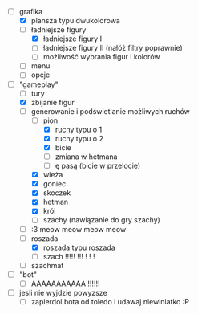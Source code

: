 * [ ] grafika
  * [x] plansza typu dwukolorowa
  * [ ] ładniejsze figury
    * [x] ładniejsze figury I
    * [ ] ładniejsze figury II (nałóż filtry poprawnie)
    * [ ] możliwość wybrania figur i kolorów
  * [ ] menu
  * [ ] opcje
* [ ] "gameplay"
  * [ ] tury
  * [x] zbijanie figur
  * [ ] generowanie i podświetlanie możliwych ruchów
    * [ ] pion
      * [x] ruchy typu o 1
      * [x] ruchy typu o 2
      * [x] bicie
      * [ ] zmiana w hetmana
      * [ ] ę pasą (bicie w przelocie)
    * [x] wieża
    * [x] goniec
    * [x] skoczek
    * [x] hetman
    * [x] król
    * [ ] szachy (nawiązanie do gry szachy)
  * [ ] :3 meow meow meow meow
  * [ ] roszada
    * [x] roszada typu roszada
    * [ ] szach !!!!! !!! ! ! ! 
  * [ ] szachmat
* [ ] "bot"
  * [ ] AAAAAAAAAAA !!!!!!
* [ ] jesli nie wyjdzie powyzsze
  * [ ] zapierdol bota od toledo i udawaj niewiniatko :P
